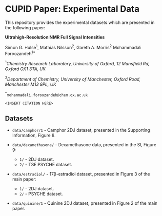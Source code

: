 # CUPID Paper: Experimental Data

This repository provides the experimental datasets which are presented in the following paper:

**Ultrahigh-Resolution NMR Full Signal Intensities**

Simon G. Hulse<sup>1</sup>, Mathias Nilsson<sup>2</sup>, Gareth A. Morris<sup>2</sup> Mohammadali Foroozandeh<sup>1*</sup>

<sup>1</sup>*Chemistry Research Laboratory, University of Oxford, 12 Mansfield Rd, Oxford OX1 3TA, UK*

<sup>2</sup>*Department of Chemistry, University of Manchester, Oxford Road, Manchester M13 9PL, UK*

<sup>*</sup>`mohammadali.foroozandeh@chem.ox.ac.uk`

`<INSERT CITATION HERE>`

## Datasets

* `data/camphor/1` - Camphor 2DJ dataset, presented in the Supporting Information, Figure 8.
* `data/dexamethasone/` - Dexamethasone data, presented in the SI, Figure 9:

    - `1/` - 2DJ dataset.
    - `2/` - TSE PSYCHE dataset.

* `data/estradiol/` - 17β-estradiol dataset, presented in Figure 3 of the main paper:

    - `1/` - 2DJ dataset.
    - `2/` - PSYCHE dataset.

* `data/quinine/1` - Quinine 2DJ dataset, presented in Figure 2 of the main paper.